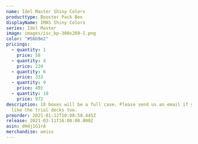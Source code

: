 ```yaml
---
name: Idol Master Shiny Colors
producttype: Booster Pack Box
displayName: IMAS Shiny Colors
series: Idol Master
image: images/isc_bp-300x269-1.png
color: "#56b9e2"
pricings:
  - quantity: 1
    price: 58
  - quantity: 4
    price: 224
  - quantity: 6
    price: 333
  - quantity: 9
    price: 491
  - quantity: 18
    price: 972
description: 18 boxes will be a full case. Please send us an email if you would
  like the trial decks too.
preorder: 2021-01-12T10:08:50.445Z
release: 2021-03-11T16:00:00.000Z
asin: dHdj1G1rA
merchandise: weiss
---
```

